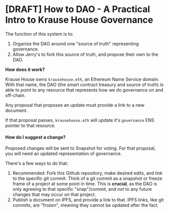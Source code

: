 # [DRAFT] How to DAO - A Practical Intro to Krause House Governance

The function of this system is to:
1. Organize the DAO around one "source of truth" representing governance.
2. Allow Jerry's to fork this source of truth, and propose their own to the DAO.

**How does it work?**

Krause House owns `krausehouse.eth`, an Ethereum Name Service domain.  With that name, the DAO (the smart contract treasury and source of truth) 
is able to *point* to any resource that represents how we do governance on and off-chain.

Any proposal that proposes an update must provide a link to a new document.  

If that proposal passes, `krausehouse.eth` will update it's `governance` ENS pointer to that resource.

#### How do I suggest a change?

Proposed changes will be sent to Snapshot for voting.  For that proposal, you will need an updated representation of governance.

There's a few ways to do that:
1. Recommended: Fork this Github repository, make desired edits, and link to the specific git commit.  Think of a git commit as a snapshot or freeze frame of a project at some point in time.  This is **crucial**, as the DAO is only agreeing to that specific "snap"/commit, and *not* to any future changes that may occur on that project.
2. Publish a document on IPFS, and provide a link to that.  IPFS links, like git commits, are "frozen", meaning they cannot be updated after the fact.
